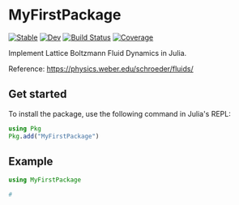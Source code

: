 # MyFirstPackage

[![Stable](https://img.shields.io/badge/docs-stable-blue.svg)](https://GiggleLiu.github.io/MyFirstPackage.jl/stable/)
[![Dev](https://img.shields.io/badge/docs-dev-blue.svg)](https://GiggleLiu.github.io/MyFirstPackage.jl/dev/)
[![Build Status](https://github.com/GiggleLiu/MyFirstPackage.jl/actions/workflows/CI.yml/badge.svg?branch=main)](https://github.com/GiggleLiu/MyFirstPackage.jl/actions/workflows/CI.yml?query=branch%3Amain)
[![Coverage](https://codecov.io/gh/GiggleLiu/MyFirstPackage.jl/branch/main/graph/badge.svg)](https://codecov.io/gh/GiggleLiu/MyFirstPackage.jl)

Implement Lattice Boltzmann Fluid Dynamics in Julia.

Reference: https://physics.weber.edu/schroeder/fluids/

## Get started
    
To install the package, use the following command in Julia's REPL:
```julia
using Pkg
Pkg.add("MyFirstPackage")
```

## Example

```julia
using MyFirstPackage

# 
```
